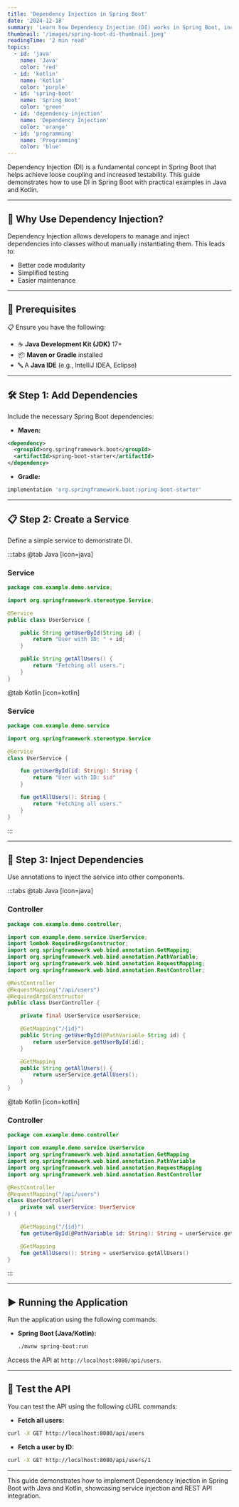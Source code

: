 ```yaml
---
title: 'Dependency Injection in Spring Boot'
date: '2024-12-18'
summary: 'Learn how Dependency Injection (DI) works in Spring Boot, including examples in Java and Kotlin. Covers key concepts, annotations, and practical use cases.'
thumbnail: '/images/spring-boot-di-thumbnail.jpeg'
readingTime: '2 min read'
topics:
  - id: 'java'
    name: 'Java'
    color: 'red'
  - id: 'kotlin'
    name: 'Kotlin'
    color: 'purple'
  - id: 'spring-boot'
    name: 'Spring Boot'
    color: 'green'
  - id: 'dependency-injection'
    name: 'Dependency Injection'
    color: 'orange'
  - id: 'programming'
    name: 'Programming'
    color: 'blue'
---
```


Dependency Injection (DI) is a fundamental concept in Spring Boot that helps achieve loose coupling and increased testability. This guide demonstrates how to use DI in Spring Boot with practical examples in Java and Kotlin.

---

## 🌟 Why Use Dependency Injection?

Dependency Injection allows developers to manage and inject dependencies into classes without manually instantiating them. This leads to:

- Better code modularity
- Simplified testing
- Easier maintenance

---

## 🌟 Prerequisites

📋 Ensure you have the following:

- ☕ **Java Development Kit (JDK)** 17+
- 📦 **Maven or Gradle** installed
- 🔤 A **Java IDE** (e.g., IntelliJ IDEA, Eclipse)

---

## 🛠️ Step 1: Add Dependencies

Include the necessary Spring Boot dependencies:

- **Maven:**

```xml
<dependency>
  <groupId>org.springframework.boot</groupId>
  <artifactId>spring-boot-starter</artifactId>
</dependency>
```

- **Gradle:**

```groovy
implementation 'org.springframework.boot:spring-boot-starter'
```

---

## 📋 Step 2: Create a Service

Define a simple service to demonstrate DI.

:::tabs
@tab Java [icon=java]

### Service

```java
package com.example.demo.service;

import org.springframework.stereotype.Service;

@Service
public class UserService {

    public String getUserById(String id) {
        return "User with ID: " + id;
    }

    public String getAllUsers() {
        return "Fetching all users.";
    }
}
```

@tab Kotlin [icon=kotlin]

### Service

```kotlin
package com.example.demo.service

import org.springframework.stereotype.Service

@Service
class UserService {

    fun getUserById(id: String): String {
        return "User with ID: $id"
    }

    fun getAllUsers(): String {
        return "Fetching all users."
    }
}
```

:::

---

## 📖 Step 3: Inject Dependencies

Use annotations to inject the service into other components.

:::tabs
@tab Java [icon=java]

### Controller

```java
package com.example.demo.controller;

import com.example.demo.service.UserService;
import lombok.RequiredArgsConstructor;
import org.springframework.web.bind.annotation.GetMapping;
import org.springframework.web.bind.annotation.PathVariable;
import org.springframework.web.bind.annotation.RequestMapping;
import org.springframework.web.bind.annotation.RestController;

@RestController
@RequestMapping("/api/users")
@RequiredArgsConstructor
public class UserController {

    private final UserService userService;

    @GetMapping("/{id}")
    public String getUserById(@PathVariable String id) {
        return userService.getUserById(id);
    }

    @GetMapping
    public String getAllUsers() {
        return userService.getAllUsers();
    }
}
```

@tab Kotlin [icon=kotlin]

### Controller

```kotlin
package com.example.demo.controller

import com.example.demo.service.UserService
import org.springframework.web.bind.annotation.GetMapping
import org.springframework.web.bind.annotation.PathVariable
import org.springframework.web.bind.annotation.RequestMapping
import org.springframework.web.bind.annotation.RestController

@RestController
@RequestMapping("/api/users")
class UserController(
    private val userService: UserService
) {

    @GetMapping("/{id}")
    fun getUserById(@PathVariable id: String): String = userService.getUserById(id)

    @GetMapping
    fun getAllUsers(): String = userService.getAllUsers()
}
```

:::

---

## ▶️ Running the Application

Run the application using the following commands:

- **Spring Boot (Java/Kotlin):**

  ```bash
  ./mvnw spring-boot:run
  ```

Access the API at `http://localhost:8080/api/users`.

---

## 🧪 Test the API

You can test the API using the following cURL commands:

- **Fetch all users:**

```bash
curl -X GET http://localhost:8080/api/users
```

- **Fetch a user by ID:**

```bash
curl -X GET http://localhost:8080/api/users/1
```

---

This guide demonstrates how to implement Dependency Injection in Spring Boot with Java and Kotlin, showcasing service injection and REST API integration.
